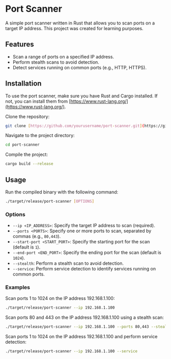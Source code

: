 # Port Scanner

A simple port scanner written in Rust that allows you to scan ports on a target IP address. This project was created for learning purposes.

## Features

- Scan a range of ports on a specified IP address.
- Perform stealth scans to avoid detection.
- Detect services running on common ports (e.g., HTTP, HTTPS).

## Installation

To use the port scanner, make sure you have Rust and Cargo installed. If not, you can install them from [https://www.rust-lang.org/](https://www.rust-lang.org/).

Clone the repository:

```bash
git clone [https://github.com/yourusername/port-scanner.git](https://github.com/Dropaa/RustPortScanner)
```

Navigate to the project directory:

```bash
cd port-scanner
```

Compile the project:

```bash
cargo build --release
```

## Usage

Run the compiled binary with the following command:

```bash
./target/release/port-scanner [OPTIONS]
```

### Options

- `--ip <IP_ADDRESS>`: Specify the target IP address to scan (required).
- `--ports <PORTS>`: Specify one or more ports to scan, separated by commas (e.g., `80,443`).
- `--start-port <START_PORT>`: Specify the starting port for the scan (default is `1`).
- `--end-port <END_PORT>`: Specify the ending port for the scan (default is `1024`).
- `--stealth`: Perform a stealth scan to avoid detection.
- `--service`: Perform service detection to identify services running on common ports.

### Examples

Scan ports 1 to 1024 on the IP address 192.168.1.100:

```bash
./target/release/port-scanner --ip 192.168.1.100
```

Scan ports 80 and 443 on the IP address 192.168.1.100 using a stealth scan:

```bash
./target/release/port-scanner --ip 192.168.1.100 --ports 80,443 --stealth
```

Scan ports 1 to 1024 on the IP address 192.168.1.100 and perform service detection:

```bash
./target/release/port-scanner --ip 192.168.1.100 --service
```
